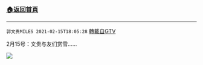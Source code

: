 ﻿###  [:house:返回首頁](https://github.com/ourhimalayas/txt)
---

`郭文贵MILES 2021-02-15T18:05:28` [轉載自GTV](https://gtv.org/web/#/UserInfo/5e596957357cc612d35a8044)

 2月15号：文贵与友们赏雪……

[![](https://filegroup.gtv.org/cdn-cgi/image/width=600/https://filegroup.gtv.org/group6/web/20210215/18/05/0/0bf155310a070ca418b7c7df69ce02a9.jpg)](https://filegroup.gtv.org/group6/web/20210215/18/05/0/abc15f4567cbe4f02776feb501a9fbb6.mp4)